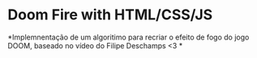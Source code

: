 # Doom Fire with HTML/CSS/JS

*Implemnentação de um algoritimo para recriar o efeito de fogo do jogo DOOM, baseado no vídeo do Filipe Deschamps <3 *
